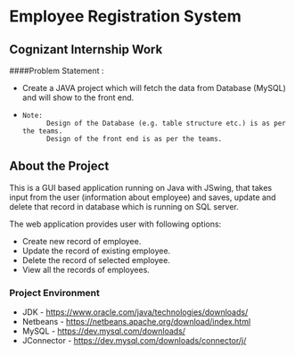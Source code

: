 # Employee Registration System

## Cognizant Internship Work

####Problem Statement :
- Create a JAVA project which will fetch the data from Database (MySQL) and will show to the front end.
- 
      Note:
            Design of the Database (e.g. table structure etc.) is as per the teams.
            Design of the front end is as per the teams.

## About the Project
This is a GUI based application running on Java with JSwing, that takes input from the user (information about employee) and saves, update and delete that record in database which is running on SQL server.


The web application provides user with following options:
- Create new record of employee.
- Update the record of existing employee.
- Delete the record of selected employee.
- View all the records of employees.

### Project Environment
- JDK - https://www.oracle.com/java/technologies/downloads/
- Netbeans - https://netbeans.apache.org/download/index.html
- MySQL - https://dev.mysql.com/downloads/
- JConnector - https://dev.mysql.com/downloads/connector/j/
